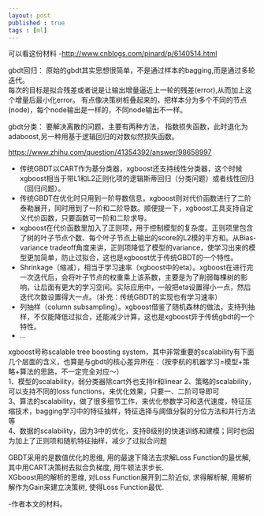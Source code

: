 ```yaml
---
layout: post
published : true
tags : [ml]
---
```



可以看这份材料
-http://www.cnblogs.com/pinard/p/6140514.html

gbdt回归：
原始的gbdt其实思想很简单，不是通过样本的bagging,而是通过多轮迭代。  
每次的目标是拟合残差或者说是让输出增量逼近上一轮的残差(error),从而加上这个增量后最小化error。
有点像决策树桩叠起来的，把样本分为多个不同的节点(node)，每个node输出是一样的，不同node输出不一样。

gbdt分类：
要解决离散的问题，主要有两种方法，
指数损失函数，此时退化为adaboost,另一种用基于逻辑回归的对数似然损失函数。

>
https://www.zhihu.com/question/41354392/answer/98658997
- 传统GBDT以CART作为基分类器，xgboost还支持线性分类器，这个时候xgboost相当于带L1和L2正则化项的逻辑斯蒂回归（分类问题）或者线性回归（回归问题）。
- 传统GBDT在优化时只用到一阶导数信息，xgboost则对代价函数进行了二阶泰勒展开，同时用到了一阶和二阶导数。顺便提一下，xgboost工具支持自定义代价函数，只要函数可一阶和二阶求导。
- xgboost在代价函数里加入了正则项，用于控制模型的复杂度。正则项里包含了树的叶子节点个数、每个叶子节点上输出的score的L2模的平方和。从Bias-variance tradeoff角度来讲，正则项降低了模型的variance，使学习出来的模型更加简单，防止过拟合，这也是xgboost优于传统GBDT的一个特性。
- Shrinkage（缩减），相当于学习速率（xgboost中的eta）。xgboost在进行完一次迭代后，会将叶子节点的权重乘上该系数，主要是为了削弱每棵树的影响，让后面有更大的学习空间。实际应用中，一般把eta设置得小一点，然后迭代次数设置得大一点。（补充：传统GBDT的实现也有学习速率）
- 列抽样（column subsampling）。xgboost借鉴了随机森林的做法，支持列抽样，不仅能降低过拟合，还能减少计算，这也是xgboost异于传统gbdt的一个特性。
- ...

>
xgboost号称scalable tree boosting system，其中非常重要的scalability有下面几个层面的含义，也算是与gbdt的核心差异所在：（按李航的机器学习=模型+策略+算法的思路，不一定完全对应～）   
1、模型的scalability，弱分类器除cart外也支持lr和linear
2、策略的scalability，可以支持不同的loss functions，来优化效果，只要一、二阶可导即可    
3、算法的scalability，做了很多细节工作，来优化参数学习和迭代速度，特征压缩技术，bagging学习中的特征抽样，特征选择与阈值分裂的分位方法和并行方法等     
4、数据的scalability，因为3中的优化，支持B级别的快速训练和建模；同时也因为加上了正则项和随机特征抽样，减少了过拟合问题


>
GBDT采用的是数值优化的思维, 用的最速下降法去求解Loss Function的最优解, 其中用CART决策树去拟合负梯度, 用牛顿法求步长.   
XGboost用的解析的思维, 对Loss Function展开到二阶近似, 求得解析解, 用解析解作为Gain来建立决策树, 使得Loss Function最优.

-作者本文的材料。

